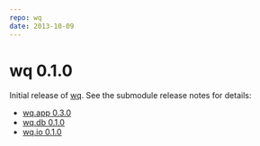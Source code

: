 ```yaml
---
repo: wq
date: 2013-10-09
---
```


# wq 0.1.0

Initial release of [wq](../index.md).  See the submodule release notes for details:
- [wq.app 0.3.0](./wq.app-0.3.0.md)
- [wq.db 0.1.0](./wq.db-0.1.0.md)
- [wq.io 0.1.0](./itertable-0.1.0.md)
